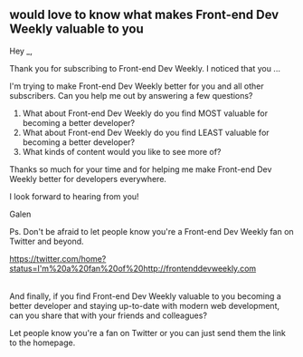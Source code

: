 ## would love to know what makes Front-end Dev Weekly valuable to you

Hey _,

Thank you for subscribing to Front-end Dev Weekly. I noticed that you ...

I'm trying to make Front-end Dev Weekly better for you and all other subscribers. Can you help me out by answering a few questions?

1. What about Front-end Dev Weekly do you find MOST valuable for becoming a better developer?
2. What about Front-end Dev Weekly do you find LEAST valuable for becoming a better developer?
3. What kinds of content would you like to see more of?

Thanks so much for your time and for helping me make Front-end Dev Weekly better for developers everywhere.

I look forward to hearing from you!

Galen


Ps. Don't be afraid to let people know you're a Front-end Dev Weekly fan on Twitter and beyond.

https://twitter.com/home?status=I'm%20a%20fan%20of%20http://frontenddevweekly.com

######

And finally, if you find Front-end Dev Weekly valuable to you becoming a better developer and staying up-to-date with modern web development, can you share that with your friends and colleagues?

Let people know you're a fan on Twitter or you can just send them the link to the homepage.
